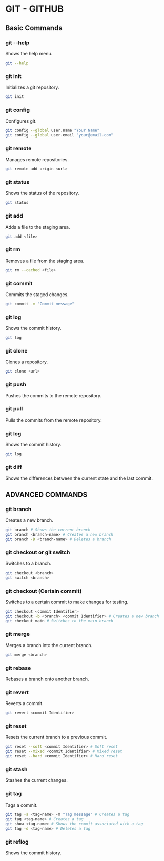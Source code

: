 GIT - GITHUB
===========

Basic Commands
-----------

### git --help
Shows the help menu.
```bash
git --help
```

### git init
Initializes a git repository.
```bash
git init
```

### git config
Configures git.
```bash
git config --global user.name "Your Name"
git config --global user.email "your@email.com"
```

### git remote
Manages remote repositories.
```bash
git remote add origin <url>
```

### git status
Shows the status of the repository.
```bash
git status
```

### git add
Adds a file to the staging area.
```bash
git add <file>
```

### git rm
Removes a file from the staging area.
```bash
git rm --cached <file>
```

### git commit
Commits the staged changes.
```bash
git commit -m "Commit message"
```

### git log
Shows the commit history.
```bash
git log
```

### git clone
Clones a repository.
```bash
git clone <url>
```

### git push
Pushes the commits to the remote repository.

### git pull
Pulls the commits from the remote repository.


### git log
Shows the commit history.
```bash
git log
```

### git diff
Shows the differences between the current state and the last commit.

ADVANCED COMMANDS
-----------

### git branch
Creates a new branch.
```bash
git branch # Shows the current branch
git branch <branch-name> # Creates a new branch
git branch -D <branch-name> # Deletes a branch
```

### git checkout or git switch
Switches to a branch.
```bash
git checkout <branch>
git switch <branch>
```

### git checkout (Certain commit)
Switches to a certain commit to make changes for testing.
```bash
git checkout <commit Identifier>
git checkout -b <branch> <commit Identifier> # Creates a new branch
git checkout main # Switches to the main branch
```

### git merge
Merges a branch into the current branch.
```bash
git merge <branch>
```

### git rebase
Rebases a branch onto another branch.

### git revert
Reverts a commit.
```bash
git revert <commit Identifier>
```

### git reset
Resets the current branch to a previous commit.
```bash
git reset --soft <commit Identifier> # Soft reset
git reset --mixed <commit Identifier> # Mixed reset
git reset --hard <commit Identifier> # Hard reset
```

### git stash
Stashes the current changes.

### git tag
Tags a commit.
```bash
git tag -a <tag-name> -m "Tag message" # Creates a tag
git tag <tag-name> # Creates a tag
git show <tag-name> # Shows the commit associated with a tag
git tag -d <tag-name> # Deletes a tag
```

### git reflog
Shows the commit history.

